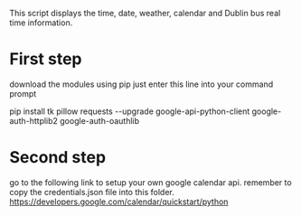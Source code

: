 This script displays the time, date, weather, calendar and Dublin bus real time information.


# First step
download the modules using pip
just enter this line into your command prompt

pip install tk pillow requests --upgrade google-api-python-client google-auth-httplib2 google-auth-oauthlib

# Second step
go to the following link to setup your own google calendar api.
remember to copy the credentials.json file into this folder.
https://developers.google.com/calendar/quickstart/python
